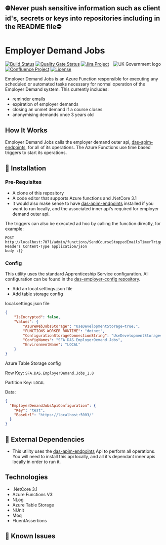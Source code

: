 ## ⛔Never push sensitive information such as client id's, secrets or keys into repositories including in the README file⛔

# Employer Demand Jobs

<img src="https://avatars.githubusercontent.com/u/9841374?s=200&v=4" align="right" alt="UK Government logo">

[![Build Status](https://dev.azure.com/sfa-gov-uk/Digital%20Apprenticeship%20Service/_apis/build/status/das-employerdemand-jobs?branchName=main)](https://dev.azure.com/sfa-gov-uk/Digital%20Apprenticeship%20Service/_build/latest?definitionId=2432&branchName=main)
[![Quality Gate Status](https://sonarcloud.io/api/project_badges/measure?project=SkillsFundingAgency_das-employerdemand-jobs&metric=alert_status)](https://sonarcloud.io/dashboard?id=SkillsFundingAgency_das-employerdemand-jobs)
[![Jira Project](https://img.shields.io/badge/Jira-Project-blue)](https://skillsfundingagency.atlassian.net/secure/RapidBoard.jspa?rapidView=664)
[![Confluence Project](https://img.shields.io/badge/Confluence-Project-blue)](https://skillsfundingagency.atlassian.net/wiki/spaces/NDL/pages/2393178481/AED)
[![License](https://img.shields.io/badge/license-MIT-lightgrey.svg?longCache=true&style=flat-square)](https://en.wikipedia.org/wiki/MIT_License)

Employer Demand Jobs is an Azure Function responsible for executing any scheduled or automated tasks necessary for normal operation of the Employer Demand system. This currently includes: 
* reminder emails
* expiration of employer demands
* closing an unmet demand if a course closes
* anonymising demands once 3 years old


## How It Works

Employer Demand Jobs calls the employer demand outer api, [das-apim-endpoints](https://github.com/skillsfundingagency/das-apim-endpoints), for all of its operations. The Azure Functions use time based triggers to start its operations.


## 🚀 Installation

### Pre-Requisites

* A clone of this repository
* A code editor that supports Azure functions and .NetCore 3.1
* It would also make sense to have [das-apim-endpoints](https://github.com/skillsfundingagency/das-apim-endpoints) installed if you want to run locally, and the associated inner api's required for employer demand outer api.

The triggers can also be executed ad hoc by calling the function directly, for example:
```
POST http://localhost:7071/admin/functions/SendCourseStoppedEmailsTimerTrigger
Headers Content-Type application/json
body :{}
```


### Config

This utility uses the standard Apprenticeship Service configuration. All configuration can be found in the [das-employer-config repository](https://github.com/SkillsFundingAgency/das-employer-config).

* Add an local.settings.json file
* Add table storage config

local.settings.json file
```json
{
    "IsEncrypted": false,
    "Values": {
        "AzureWebJobsStorage": "UseDevelopmentStorage=true;",
        "FUNCTIONS_WORKER_RUNTIME": "dotnet",
        "ConfigurationStorageConnectionString": "UseDevelopmentStorage=true;",
        "ConfigNames": "SFA.DAS.EmployerDemand.Jobs",
        "EnvironmentName": "LOCAL"
    }
}
```

Azure Table Storage config

Row Key: `SFA.DAS.EmployerDemand.Jobs_1.0`

Partition Key: `LOCAL`

Data:

```json
{
  "EmployerDemandJobsApiConfiguration": {
    "Key": "test",
    "BaseUrl": "https://localhost:5003/"
  }
}
```


## 🔗 External Dependencies

* This utility uses the [das-apim-endpoints](https://github.com/skillsfundingagency/das-apim-endpoints) Api to perform all operations. You will need to install this api locally, and all it's dependant inner apis locally in order to run it.


## Technologies

* .NetCore 3.1
* Azure Functions V3
* NLog
* Azure Table Storage
* NUnit
* Moq
* FluentAssertions


## 🐛 Known Issues


